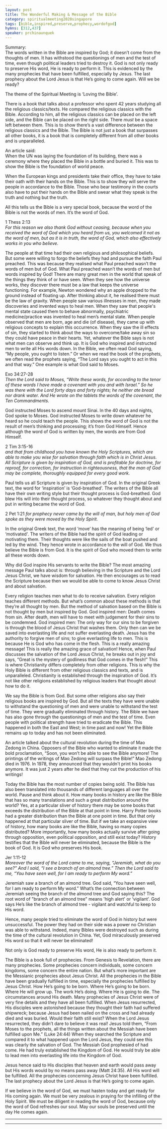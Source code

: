 ```yaml
---
layout: post
title: The Wonderful Making & Message of the Bible
category: spiritualmeeting2020singapore
tags: [bible,inspired,preserve,prophecy,wordofgod]
hymns: [312,437]
speaker: prchinaunquek
---
```

Summary:  
The words written in the Bible are inspired by God; it doesn’t come from the thoughts of men. It has withstood the questionings of men and the test of time, even though political leaders tried to destroy it. God is not only ready to preserve His word, He is ready to perform it. This is evidenced by the many prophecies that have been fulfilled, especially by Jesus. The last prophecy about the Lord Jesus is that He’s going to come again. Will we be ready?

The theme of the Spiritual Meeting is ‘Loving the Bible’.

There is a book that talks about a professor who spent 42 years studying all the religious classics/texts. He compared the religious classics with the Bible. According to him, all the religious classics can be placed on the left side, and the Bible can be placed on the right side. There *must* be a space left between them. This is to show there’s a vast difference between the religious classics and the Bible. The Bible is not just a book that surpasses all other books, it is a book that is completely different from all other books and is unparalleled.

An article said:  
When the UN was laying the foundation of its building, there was a ceremony where they placed the Bible in a bottle and buried it. This was to show the Bible is the foundation of world peace. 

When the European kings and presidents take their office, they have to take their oath with their hands on the Bible. This is to show they will serve the people in accordance to the Bible. Those who bear testimony in the courts also have to put their hands on the Bible and swear what they speak is the truth and nothing but the truth. 

All this tells us the Bible is a very special book, because the word of the Bible is not the words of men. It’s the word of God. 

1 Thess 2:13  
*For this reason we also thank God without ceasing, because when you received the word of God which you heard from us, you welcomed it not as the word of men, but as it is in truth, the word of God, which also effectively works in you who believe.*

The people at that time had their own religious and philosophical beliefs. But some were willing to forgo the beliefs they had and pursue the faith Paul preached. This was because they realised what Paul preached wasn’t the words of men but of God. What Paul preached wasn’t the words of men but words inspired by God! There are many great men in the world that speak of the things they think of or have seen. When they see how the universe works, they discover there must be a law that keeps the universe functioning. For example, Newton wondered why an apple dropped to the ground instead of floating up. After thinking about it, he realised there must be the law of gravity. When people saw various illnesses in men, they made discoveries and invented ways to heal men. When they saw that people's mental state caused them to behave abnormally, psychiatric medicine/practice was invented to heal men’s mental state. When people observed that men are born, age and die (of disease), they came up with religious concepts to explain this occurrence. When they saw the ill effects of sin, they started to think about the ways to overcome/take away sin so they could have peace in their hearts. Yet, whatever the Bible says is not what men can observe and think up. It is God who inspired and instructed men to write all His words down. In the Bible, we often read God saying, “My people, you ought to listen.” Or when we read the book of the prophets, we often read the prophets saying, “The Lord says you ought to act in this and that way.” One example is what God said to Moses.

Exo 34:27-28  
*Then the Lord said to Moses, “Write these words, for according to the tenor of these words I have made a covenant with you and with Israel.” So he was there with the Lord forty days and forty nights; he neither ate bread nor drank water. And He wrote on the tablets the words of the covenant, the Ten Commandments.*

God instructed Moses to ascend mount Sinai. In the 40 days and nights, God spoke to Moses. God instructed Moses to write down whatever he heard so he could teach the people. This shows the word of God is not the result of men’s thinking and processing; it’s from God Himself. Hence although the word of God is written by men, the words are from God Himself. 

2 Tim 3:15-16  
*and that from childhood you have known the Holy Scriptures, which are able to make you wise for salvation through faith which is in Christ Jesus.
All Scripture is given by inspiration of God, and is profitable for doctrine, for reproof, for correction, for instruction in righteousness, that the man of God may be complete, thoroughly equipped for every good work.*

Paul tells us all Scripture is given by inspiration of God. In the original Greek text, the word for ‘inspiration’ is ‘God-breathed'. The writers of the Bible all have their own writing style but their thought process is God-breathed. God blew His will into their thought process, so whatever they thought about and put in writing became the word of God. 

2 Pet 1:21
*for prophecy never came by the will of man, but holy men of God spoke as they were moved by the Holy Spirit.*

In the original Greek text, the word ‘move’ has the meaning of being ‘led' or ‘motivated'. The writers of the Bible had the spirit of God leading or motivating them. Their thoughts were like the sails of the boat pushed and led by the wind. They hence wrote in accordance to the will of God. We thus believe the Bible is from God. It is the spirit of God who moved them to write all these words down. 

Why did God inspire His servants to write the Bible? The most amazing message Paul talks about is: through believing in the Scripture and the Lord Jesus Christ, we have wisdom for salvation. He then encourages us to read the Scripture because then we would be able to come to know Jesus Christ and about salvation. 

Every religion teaches men what to do to receive salvation. Every religion teaches different methods. But what’s common about these methods is that they’re all thought by men. But the method of salvation based on the Bible is not thought by men but inspired by God. God inspired men: Death comes from sin. After death, men will have to meet with judgement for their sins to be condemned. God inspired men: The only way for our sins to be forgiven is through the blood of Jesus Christ that washes them. Only then can we be saved into everlasting life and not suffer everlasting death. Jesus has the authority to forgive men of sins; to give everlasting life to men. This is because He is God who has come in the flesh. This is a really amazing message! This is really the amazing grace of salvation! Hence, when Paul discusses the salvation of the Lord Jesus Christ, he breaks out in joy and says, “Great is the mystery of godliness that God comes in the flesh!” This is where Christianity differs completely from other religions. This is why the Holy Bible is different from other religious classics and texts, and is unparalleled. Christianity is established through the inspiration of God. It’s not like other religions established by religious leaders that thought about how to do it. 

We say the Bible is from God. But some other religions also say their religious books are inspired by God. But all the texts they have were unable to withstand the questioning of men and were unable to withstand the test of time. They were gradually eliminated through history. The Bible we have has also gone through the questionings of men and the test of time. Even people with political strength have tried to eradicate the Bible. This happened in both the East and West; in time past and now! Yet the Bible remains up to today and has not been eliminated. 

An article talked about the cultural revolution during the time of Mao Zedong in China. Opposers of the Bible who wanted to eliminate it made the bold proclamation, “Soon, you won’t be able to see the Bible anymore! The printings of the writings of Mao Zedong will surpass the Bible!” Mao Zedong died in 1976. In 1978, they announced that they wouldn't print his books anymore. It was just 2 years after he died that they cut the production of his writings! 

Today the Bible has the most number of copies being sold. The Bible has also been translated into thousands of different languages all over the world. Pause and think about it. How many books in history are like the Bible that has so many translations and such a great distribution around the world? Yes, at a particular sliver of history there may be some books that exceeds the distribution of the Bible at that point in time. Harry Potter books had a greater distribution than the Bible at one point in time. But that only happened at that particular sliver of time. But if we take an expansive view of history, how many books are like the Bible, having so many copies distributed? More importantly, how many books actually survive after going through opposition, even political opposition, and still exist today? History testifies that the Bible will never be eliminated, because the Bible is the book of God. It is God who preserves His book. 

Jer 1:11-12  
*Moreover the word of the Lord came to me, saying, “Jeremiah, what do you see?”
And I said, “I see a branch of an almond tree.”
Then the Lord said to me, “You have seen well, for I am ready to perform My word.”*

Jeremiah saw a branch of an almond tree. God said, “You have seen well, for I am ready to perform My word.” What’s the connection between Jeremiah seeing the branch of the almond tree and God saying this? The root word of "branch of an almond tree" means 'high alert' or ‘vigilant'. God says He’s like the branch of almond tree - vigilant and watchful to keep to His word. 

Hence, many people tried to eliminate the word of God in history but were unsuccessful. The power they had on their side was a power no Christian was able to withstand. Indeed, many Bibles were destroyed such as during the time of the cultural revolution in China. Yet, God miraculously preserved His word so that it will never be eliminated! 

Not only is God ready to preserve His word, He is also ready to perform it.

The Bible is a book full of prophecies. From Genesis to Revelation, there are many prophecies. Some prophecies concern individuals, some concern kingdoms, some concern the entire nation. But what’s more important are the Messianic prophecies about Jesus Christ. All the prophecies in the Bible have been gradually fulfilled in time, especially the prophecies fulfilled by Jesus Christ. How He’s going to be born. Where He’s going to be born. Where He will grow up. The work He’s doing. Where He is going to die. The circumstances around His death. Many prophecies of Jesus Christ were of very fine details and they have all been fulfilled. When Jesus resurrected, His disciples were astonished because they thought their faith had suffered shipwreck; because Jesus had been nailed on the cross and had already died and was buried. Would their faith still exist? When the Lord Jesus resurrected, they didn’t dare to believe it was real! Jesus told them, “From Moses to the prophets, all the things written about the Messiah have been fulfilled upon Me.” (Luke 24:44) When they searched the Scripture and compared it to what happened upon the Lord Jesus, they could see this was clearly the salvation of God. The Messiah God prophesied of had come. He had truly established the Kingdom of God. He would truly be able to lead men into everlasting life into the Kingdom of God. 

Jesus hence said to His disciples that heaven and earth would pass away but His words would by no means pass away (Matt 24:35). All His word will be fulfilled. All the prophecies concerning Jesus Christ have been fulfilled. The last prophecy about the Lord Jesus is that He’s going to come again. 

If we believe in the word of God, we must hasten today and get ready for His coming again. We must be very zealous in praying for the infilling of the Holy Spirit. We must be diligent in reading the word of God, because only the word of God refreshes our soul. May our souls be preserved until the day He comes again.

----
****
